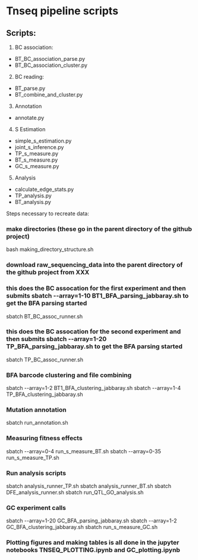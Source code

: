 # Tnseq pipeline scripts
## Scripts:
1. BC association:
  * BT_BC_association_parse.py
  * BT_BC_association_cluster.py
2. BC reading:
  * BT_parse.py
  * BT_combine_and_cluster.py
3. Annotation
  * annotate.py
4. S Estimation
  * simple_s_estimation.py
  * joint_s_inference.py
  * TP_s_measure.py
  * BT_s_measure.py
  * GC_s_measure.py
5. Analysis
  * calculate_edge_stats.py
  * TP_analysis.py
  * BT_analysis.py


Steps necessary to recreate data:
### make directories (these go in the parent directory of the github project) 
bash making_directory_structure.sh

### download raw_sequencing_data into the parent directory of the github project from XXX

### this does the BC assocation for the first experiment and then submits sbatch --array=1-10 BT1_BFA_parsing_jabbaray.sh to get the BFA parsing started
sbatch BT_BC_assoc_runner.sh

### this does the BC assocation for the second experiment and then submits sbatch --array=1-20 TP_BFA_parsing_jabbaray.sh to get the BFA parsing started
sbatch TP_BC_assoc_runner.sh

### BFA barcode clustering and file combining
sbatch --array=1-2 BT1_BFA_clustering_jabbaray.sh
sbatch --array=1-4 TP_BFA_clustering_jabbaray.sh

### Mutation annotation
sbatch run_annotation.sh

### Measuring fitness effects
sbatch --array=0-4 run_s_measure_BT.sh
sbatch --array=0-35 run_s_measure_TP.sh

### Run analysis scripts
sbatch analysis_runner_TP.sh
sbatch analysis_runner_BT.sh
sbatch DFE_analysis_runner.sh
sbatch run_QTL_GO_analysis.sh

### GC experiment calls
sbatch --array=1-20 GC_BFA_parsing_jabbaray.sh
sbatch --array=1-2 GC_BFA_clustering_jabbaray.sh
sbatch run_s_measure_GC.sh

### Plotting figures and making tables is all done in the jupyter notebooks TNSEQ_PLOTTING.ipynb and GC_plotting.ipynb

